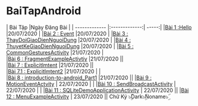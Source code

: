 # BaiTapAndroid
|    Bài Tập                                                                                                     |Ngày Đăng Bài                |
| ------------- |:-------------:| -----:|
|[Bài 1 :Hello](https://github.com/Vanngoc98/Hello)                                                              |20/07/2020                    |
|[Bài 2 : Event](https://github.com/Vanngoc98/BaiTap-Su-ly-su-kien)                                              |20/07/2020                            | 
|[Bài 3 : ThayDoiGiaoDienNguoiDung](https://github.com/Vanngoc98/ThayDoiGiaoDienNguoiDung)                       |20/07/2020                            | 
|[Bài 4 : ThuyetKeGiaoDienNguoiDung](https://github.com/Vanngoc98/BaiTap-Thiet-ke-giao-dien-nguoi-dung)          |20/07/2020                           | 
|[Bài 5 : CommonGesturesActivity](https://github.com/Vanngoc98/CommonGesturesActivity)                           |21/07/2020                            |    
|[Bài 6 : FragmentExampleActivtiy](https://github.com/Vanngoc98/FragmentExampleActivtiy)                         |21/07/2020                            ||     
|[Bài 7 : Explicitlmtent](https://github.com/Vanngoc98/Explicitlmtent)                                           |21/07/2020                           ||     
|[Bài 7.1 : Explicitlmtent2](https://github.com/Vanngoc98/ImplicitIntentActivity)                                |21/07/2020                          |  |     
|[Bài 8 : introduction-to-android_Part1](https://github.com/Vanngoc98/introduction-to-android_Part1)             |21/07/2020                     ||                                |[Bài 9 : MotionEventActvity](https://github.com/Vanngoc98/MotionEventActvity)                                   | 22/07/2020                                | |
|[Bài 10 : SendBroadcastActivity](https://github.com/Vanngoc98/SendBroadcastActivity)                            | 22/07/2020                             | |
|[Bài 11 : SQLiteDemoApplicationActivity](https://github.com/Vanngoc98/SQLiteDemoApplicationActivity)            |    22/07/2020                          ||
|[Bài 12 : MenuExampleActivity](https://github.com/Vanngoc98/MenuExampleActivity)                                |   23/07/2020                           ||
                                               Chữ Ký
                                             ๖ۣۜDark๖ۣۜNoname๖ۣۜ 

